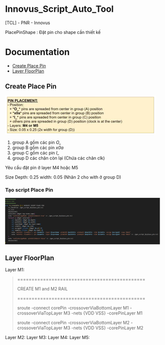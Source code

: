 # Innovus_Script_Auto_Tool
[TCL] - PNR - Innovus <p>
PlacePinShape : Đặt pin cho shape cần thiết kế <p>

# Documentation
* [Create Place Pin](#createPin)
* [Layer FloorPlan](#howToPlacePin)

<a name="createPin"></a>
## Create Place Pin
<img src="./img/img_0608_ExPlacePin.png"> <p>
1. group A gồm các pin *O_*
2. group B gồm các pin *x0a*
3. group C gồm các pin *I_*
4. group D các chân còn lại (Chứa các chân clk) 

Yêu cầu đặt pin ở layer M4 hoặc M5 <p>
Size Depth: 0.25 width: 0.05 (Nhân 2 cho with ở group D) <p>

### Tạo script Place Pin
<img src="./img/img_0608_PlacePinForShape.png"> <p>

<a name="howToPlacePin"></a>
## Layer FloorPlan
Layer M1:
>============================================= <p>
> CREATE M1 and M2 RAIL <p>
>============================================= <p>
>sroute -connect corePin -crossoverViaBottomLayer M1 -crossoverViaTopLayer M3 -nets {VDD VSS} -corePinLayer M1 <p>
>sroute -connect corePin -crossoverViaBottomLayer M2 -crossoverViaTopLayer M3 -nets {VDD VSS} -corePinLayer M2 <p>

Layer M2:
Layer M3:
Layer M4:
Layer M5:

